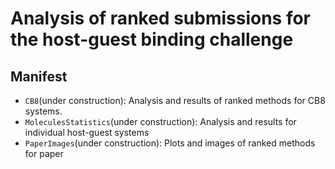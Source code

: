 # Analysis of ranked submissions for the host-guest binding challenge

## Manifest

- `CB8`(under construction): Analysis and results of ranked methods for CB8 systems.
- `MoleculesStatistics`(under construction): Analysis and results for individual host-guest systems
- `PaperImages`(under construction): Plots and images of ranked methods for paper

